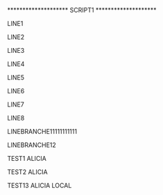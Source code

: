 ******************** SCRIPT1 ********************

LINE1

LINE2

LINE3

LINE4

LINE5

LINE6

LINE7

LINE8

LINEBRANCHE11111111111

LINEBRANCHE12

TEST1 ALICIA

TEST2 ALICIA

TEST13 ALICIA LOCAL
